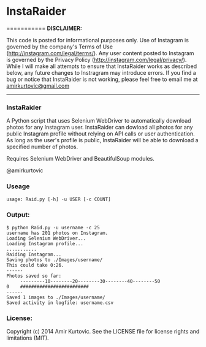 # InstaRaider
===========
**DISCLAIMER:**

This code is posted for informational purposes only. Use of Instagram is governed by the company's Terms of Use (http://instagram.com/legal/terms/). Any user content posted to Instagram is governed by the Privacy Policy (http://instagram.com/legal/privacy/). While I will make all attempts to ensure that InstaRaider works as described below, any future changes to Instragram may introduce errors. If you find a bug or notice that InstaRaider is not working, please feel free to email me at amirkurtovic@gmail.com

---
### InstaRaider
A Python script that uses Selenium WebDriver to automatically download photos for any Instagram user.
InstaRaider can dowload all photos for any public Instagram profile without relying on API calls or user authentication. As long as the user's profile is public, InstaRaider will be able to download a specified number of photos.

Requires Selenium WebDriver and BeautifulSoup modules.

@amirkurtovic

### Useage
```python
usage: Raid.py [-h] -u USER [-c COUNT]
```

### Output:
```
$ python Raid.py -u username -c 25
username has 201 photos on Instagram.
Loading Selenium WebDriver...
Loading Instagram profile...
...........
Raiding Instagram...
Saving photos to ./Images/username/
This could take 0:26.
------
Photos saved so far:
     ---------10--------20--------30--------40--------50
0    #########################
------
Saved 1 images to ./Images/username/
Saved activity in logfile: username.csv

```

### License:
Copyright (c) 2014 Amir Kurtovic. See the LICENSE file for license rights and limitations (MIT).
